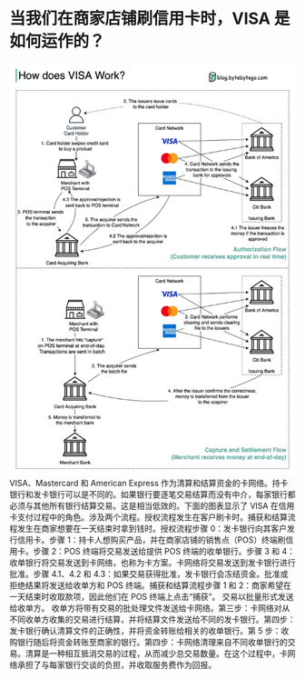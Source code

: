 # 当我们在商家店铺刷信用卡时，VISA 是如何运作的？

![](../images/visa_payment.jpeg)VISA、Mastercard 和 American Express 作为清算和结算资金的卡网络。持卡银行和发卡银行可以是不同的。如果银行要逐笔交易结算而没有中介，每家银行都必须与其他所有银行结算交易。这是相当低效的。下面的图表显示了 VISA 在信用卡支付过程中的角色。涉及两个流程。授权流程发生在客户刷卡时。捕获和结算流程发生在商家想要在一天结束时拿到钱时。授权流程步骤 0：发卡银行向其客户发行信用卡。步骤 1：持卡人想购买产品，并在商家店铺的销售点（POS）终端刷信用卡。步骤 2：POS 终端将交易发送给提供 POS 终端的收单银行。步骤 3 和 4：收单银行将交易发送到卡网络，也称为卡方案。卡网络将交易发送到发卡银行进行批准。步骤 4.1、4.2 和 4.3：如果交易获得批准，发卡银行会冻结资金。批准或拒绝结果将发送给收单方和 POS 终端。捕获和结算流程步骤 1 和 2：商家希望在一天结束时收取款项，因此他们在 POS 终端上点击“捕获”。 交易以批量形式发送给收单方。 收单方将带有交易的批处理文件发送给卡网络。第三步：卡网络对从不同收单方收集的交易进行结算，并将结算文件发送给不同的发卡银行。第四步：发卡银行确认清算文件的正确性，并将资金转账给相关的收单银行。第 5 步：收购银行随后将资金转账至商家的银行。第四步：卡网络清理来自不同收单银行的交易。清算是一种相互抵消交易的过程，从而减少总交易数量。在这个过程中，卡网络承担了与每家银行交谈的负担，并收取服务费作为回报。